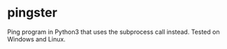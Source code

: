 # pingster

Ping program in Python3 that uses the subprocess call instead. Tested on Windows and Linux. 
